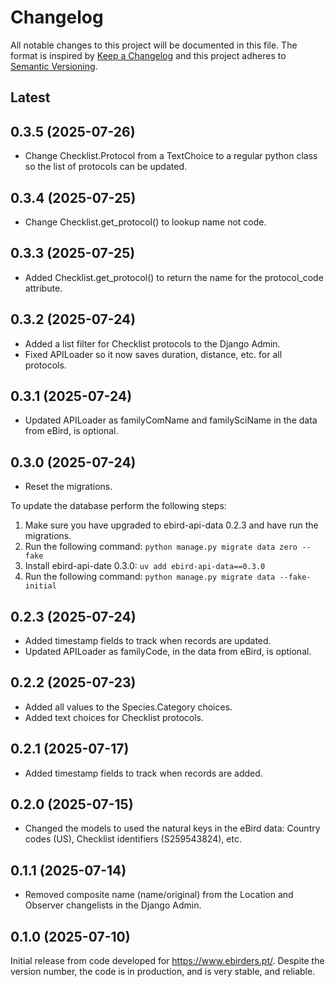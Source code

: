 # Changelog

All notable changes to this project will be documented in this file.
The format is inspired by [Keep a Changelog](https://keepachangelog.com/en/1.0.0/)
and this project adheres to [Semantic Versioning](https://semver.org/spec/v2.0.0.html).

## Latest

## 0.3.5 (2025-07-26)

- Change Checklist.Protocol from a TextChoice to a regular python class so the 
  list of protocols can be updated.

## 0.3.4 (2025-07-25)

- Change Checklist.get_protocol() to lookup name not code.

## 0.3.3 (2025-07-25)

- Added Checklist.get_protocol() to return the name for the protocol_code attribute.

## 0.3.2 (2025-07-24)

- Added a list filter for Checklist protocols to the Django Admin.
- Fixed APILoader so it now saves duration, distance, etc. for all protocols.

## 0.3.1 (2025-07-24)

- Updated APILoader as familyComName and familySciName in the data from eBird, is optional.

## 0.3.0 (2025-07-24)

- Reset the migrations.

To update the database perform the following steps:

1. Make sure you have upgraded to ebird-api-data 0.2.3 and have run the migrations.
2. Run the following command:
   ```python manage.py migrate data zero --fake```
3. Install ebird-api-date 0.3.0:
   ```uv add ebird-api-data==0.3.0```
4. Run the following command:
   ```python manage.py migrate data --fake-initial``` 

## 0.2.3 (2025-07-24)

- Added timestamp fields to track when records are updated.
- Updated APILoader as familyCode, in the data from eBird, is optional.

## 0.2.2 (2025-07-23)

- Added all values to the Species.Category choices.
- Added text choices for Checklist protocols.

## 0.2.1 (2025-07-17)

- Added timestamp fields to track when records are added.

## 0.2.0 (2025-07-15)

- Changed the models to used the natural keys in the eBird data: Country codes (US),
  Checklist identifiers (S259543824), etc.

## 0.1.1 (2025-07-14)

- Removed composite name (name/original) from the Location and Observer changelists
  in the Django Admin.

## 0.1.0 (2025-07-10)

Initial release from code developed for https://www.ebirders.pt/. Despite the
version number, the code is in production, and is very stable, and reliable.
